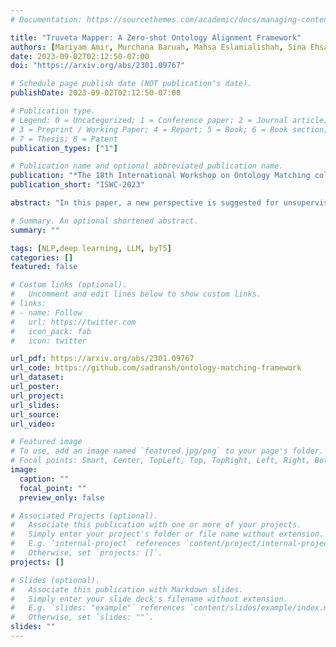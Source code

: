 ```yaml
---
# Documentation: https://sourcethemes.com/academic/docs/managing-content/

title: "Truveta Mapper: A Zero-shot Ontology Alignment Framework"
authors: [Mariyam Amir, Murchana Baruah, Mahsa Eslamialishah, Sina Ehsani, Alireza Bahramali, Sadra Naddaf-Sh, Saman Zarandioon]
date: 2023-09-02T02:12:50-07:00
doi: "https://arxiv.org/abs/2301.09767"

# Schedule page publish date (NOT publication's date).
publishDate: 2023-09-02T02:12:50-07:00

# Publication type.
# Legend: 0 = Uncategorized; 1 = Conference paper; 2 = Journal article;
# 3 = Preprint / Working Paper; 4 = Report; 5 = Book; 6 = Book section;
# 7 = Thesis; 8 = Patent
publication_types: ["1"]

# Publication name and optional abbreviated publication name.
publication: "*The 18th International Workshop on Ontology Matching collocated with the 22nd International Semantic Web Conference ISWC-2023*"
publication_short: "ISWC-2023"

abstract: "In this paper, a new perspective is suggested for unsupervised Ontology Matching (OM) or Ontology Alignment (OA) by treating it as a translation task. Ontologies are represented as graphs, and the translation is performed from a node in the source ontology graph to a path in the target ontology graph. The proposed framework, Truveta Mapper (TM), leverages a multi-task sequence-to-sequence transformer model to perform alignment across multiple ontologies in a zero-shot, unified and end-to-end manner. Multi-tasking enables the model to implicitly learn the relationship between different ontologies via transfer-learning without requiring any explicit cross-ontology manually labeled data. This also enables the formulated framework to outperform existing solutions for both runtime latency and alignment quality. The model is pre-trained and fine-tuned only on publicly available text corpus and inner-ontologies data. The proposed solution outperforms state-of-the-art approaches, Edit-Similarity, LogMap, AML, BERTMap, and the recently presented new OM frameworks in Ontology Alignment Evaluation Initiative (OAEI22), offers log-linear complexity, and overall makes the OM task efficient and more straightforward without much post-processing involving mapping extension or mapping repair. We are open sourcing our solution."

# Summary. An optional shortened abstract.
summary: ""

tags: [NLP,deep learning, LLM, byT5]
categories: []
featured: false

# Custom links (optional).
#   Uncomment and edit lines below to show custom links.
# links:
# - name: Follow
#   url: https://twitter.com
#   icon_pack: fab
#   icon: twitter

url_pdf: https://arxiv.org/abs/2301.09767
url_code: https://github.com/sadransh/ontology-matching-framework
url_dataset:
url_poster:
url_project:
url_slides:
url_source:
url_video:

# Featured image
# To use, add an image named `featured.jpg/png` to your page's folder. 
# Focal points: Smart, Center, TopLeft, Top, TopRight, Left, Right, BottomLeft, Bottom, BottomRight.
image:
  caption: ""
  focal_point: ""
  preview_only: false

# Associated Projects (optional).
#   Associate this publication with one or more of your projects.
#   Simply enter your project's folder or file name without extension.
#   E.g. `internal-project` references `content/project/internal-project/index.md`.
#   Otherwise, set `projects: []`.
projects: []

# Slides (optional).
#   Associate this publication with Markdown slides.
#   Simply enter your slide deck's filename without extension.
#   E.g. `slides: "example"` references `content/slides/example/index.md`.
#   Otherwise, set `slides: ""`.
slides: ""
---
```

